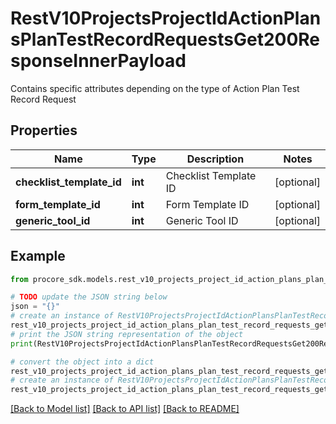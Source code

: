 # RestV10ProjectsProjectIdActionPlansPlanTestRecordRequestsGet200ResponseInnerPayload

Contains specific attributes depending on the type of Action Plan Test Record Request

## Properties

Name | Type | Description | Notes
------------ | ------------- | ------------- | -------------
**checklist_template_id** | **int** | Checklist Template ID | [optional] 
**form_template_id** | **int** | Form Template ID | [optional] 
**generic_tool_id** | **int** | Generic Tool ID | [optional] 

## Example

```python
from procore_sdk.models.rest_v10_projects_project_id_action_plans_plan_test_record_requests_get200_response_inner_payload import RestV10ProjectsProjectIdActionPlansPlanTestRecordRequestsGet200ResponseInnerPayload

# TODO update the JSON string below
json = "{}"
# create an instance of RestV10ProjectsProjectIdActionPlansPlanTestRecordRequestsGet200ResponseInnerPayload from a JSON string
rest_v10_projects_project_id_action_plans_plan_test_record_requests_get200_response_inner_payload_instance = RestV10ProjectsProjectIdActionPlansPlanTestRecordRequestsGet200ResponseInnerPayload.from_json(json)
# print the JSON string representation of the object
print(RestV10ProjectsProjectIdActionPlansPlanTestRecordRequestsGet200ResponseInnerPayload.to_json())

# convert the object into a dict
rest_v10_projects_project_id_action_plans_plan_test_record_requests_get200_response_inner_payload_dict = rest_v10_projects_project_id_action_plans_plan_test_record_requests_get200_response_inner_payload_instance.to_dict()
# create an instance of RestV10ProjectsProjectIdActionPlansPlanTestRecordRequestsGet200ResponseInnerPayload from a dict
rest_v10_projects_project_id_action_plans_plan_test_record_requests_get200_response_inner_payload_from_dict = RestV10ProjectsProjectIdActionPlansPlanTestRecordRequestsGet200ResponseInnerPayload.from_dict(rest_v10_projects_project_id_action_plans_plan_test_record_requests_get200_response_inner_payload_dict)
```
[[Back to Model list]](../README.md#documentation-for-models) [[Back to API list]](../README.md#documentation-for-api-endpoints) [[Back to README]](../README.md)


